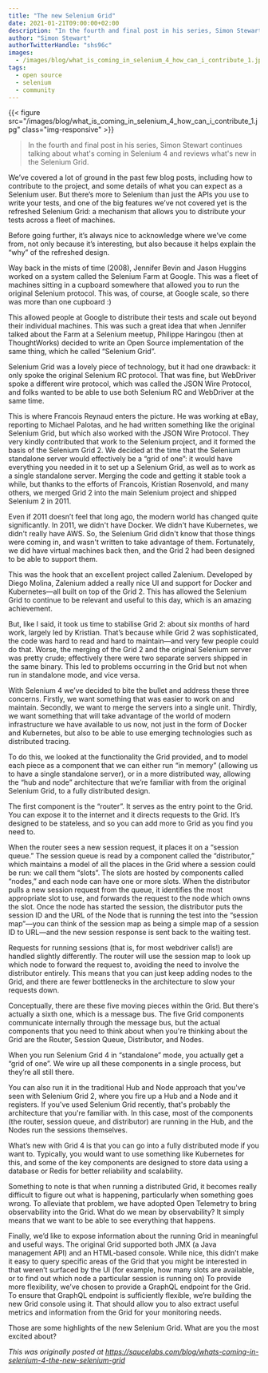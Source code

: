```yaml
---
title: "The new Selenium Grid"
date: 2021-01-21T09:00:00+02:00
description: "In the fourth and final post in his series, Simon Stewart continues talking about what's coming in Selenium 4 and reviews what's new in the Selenium Grid."
author: "Simon Stewart"
authorTwitterHandle: "shs96c"
images:
  - /images/blog/what_is_coming_in_selenium_4_how_can_i_contribute_1.jpg
tags:
  - open source
  - selenium
  - community
---
```


{{< figure src="/images/blog/what_is_coming_in_selenium_4_how_can_i_contribute_1.jpg" class="img-responsive" >}}

> In the fourth and final post in his series, Simon Stewart continues talking about what's
> coming in Selenium 4 and reviews what's new in the Selenium Grid.

We’ve covered a lot of ground in the past few blog posts, including how to contribute to the project, and some
details of what you can expect as a Selenium user. But there’s more to Selenium than just the APIs you use to write
your tests, and one of the big features we’ve not covered yet is the refreshed Selenium Grid: a mechanism that
allows you to distribute your tests across a fleet of machines.

Before going further, it’s always nice to acknowledge where we’ve come from, not only because it’s interesting, but
also because it helps explain the “why” of the refreshed design.

Way back in the mists of time (2008), Jennifer Bevin and Jason Huggins worked on a system called the Selenium Farm
at Google. This was a fleet of machines sitting in a cupboard somewhere that allowed you to run the original
Selenium protocol. This was, of course, at Google scale, so there was more than one cupboard :)

This allowed people at Google to distribute their tests and scale out beyond their individual machines.
This was such a great idea that when Jennifer talked about the Farm at a Selenium meetup, Philippe
Haringou (then at ThoughtWorks) decided to write an Open Source implementation of the same thing,
which he called “Selenium Grid”.

Selenium Grid was a lovely piece of technology, but it had one drawback: it only spoke the original
Selenium RC protocol. That was fine, but WebDriver spoke a different wire protocol, which was called the
JSON Wire Protocol, and folks wanted to be able to use both Selenium RC and WebDriver at the same time.

This is where Francois Reynaud enters the picture. He was working at eBay, reporting to Michael Palotas,
and he had written something like the original Selenium Grid, but which also worked with the JSON Wire
Protocol. They very kindly contributed that work to the Selenium project, and it formed the basis of the
Selenium Grid 2. We decided at the time that the Selenium standalone server would effectively be a
“grid of one”: it would have everything you needed in it to set up a Selenium Grid, as well as to work as
a single standalone server. Merging the code and getting it stable took a while, but thanks to the efforts
of Francois, Kristian Rosenvold, and many others, we merged Grid 2 into the main Selenium project and shipped
Selenium 2 in 2011.

Even if 2011 doesn’t feel that long ago, the modern world has changed quite significantly. In 2011, we didn't
have Docker. We didn't have Kubernetes, we didn't really have AWS. So, the Selenium Grid didn't know that those
things were coming in, and wasn't written to take advantage of them. Fortunately, we did have virtual machines
back then, and the Grid 2 had been designed to be able to support them.

This was the hook that an excellent project called Zalenium. Developed by Diego Molina, Zalenium added a really
nice UI and support for Docker and Kubernetes—all built on top of the Grid 2. This has allowed the Selenium Grid to
continue to be relevant and useful to this day, which is an amazing achievement.

But, like I said, it took us time to stabilise Grid 2: about six months of hard work, largely led by Kristian.
That’s because while Grid 2 was sophisticated, the code was hard to read and hard to maintain—and very few people
could do that. Worse, the merging of the Grid 2 and the original Selenium server was pretty crude; effectively
there were two separate servers shipped in the same binary. This led to problems occurring in the Grid but not
when run in standalone mode, and vice versa.

With Selenium 4 we’ve decided to bite the bullet and address these three concerns. Firstly, we want something that
was easier to work on and maintain. Secondly, we want to merge the servers into a single unit. Thirdly, we want
something that will take advantage of the world of modern infrastructure we have available to us now, not just in
the form of Docker and Kubernetes, but also to be able to use emerging technologies such as distributed tracing.

To do this, we looked at the functionality the Grid provided, and to model each piece as a component that we can
either run “in memory” (allowing us to have a single standalone server), or in a more distributed way, allowing
the “hub and node” architecture that we’re familiar with from the original Selenium Grid, to a fully distributed
design.

The first component is the “router”. It serves as the entry point to the Grid. You can expose it to the internet
and it directs requests to the Grid. It’s designed to be stateless, and so you can add more to Grid as you find
you need to.

When the router sees a new session request, it places it on a “session queue.” The session queue is read by a
component called the “distributor,” which maintains a model of all the places in the Grid where a session could be
run: we call them “slots”. The slots are hosted by components called “nodes,” and each node can have one or more
slots. When the distributor pulls a new session request from the queue, it identifies the most appropriate slot
to use, and forwards the request to the node which owns the slot. Once the node has started the session, the
distributor puts the session ID and the URL of the Node that is running the test into the “session map”—you can
think of the session map as being a simple map of a session ID to URL—and the new session response is sent
back to the waiting test.

Requests for running sessions (that is, for most webdriver calls!) are handled slightly differently. The router
will use the session map to look up which node to forward the request to, avoiding the need to involve the
distributor entirely. This means that you can just keep adding nodes to the Grid, and there are fewer bottlenecks
in the architecture to slow your requests down.

Conceptually, there are these five moving pieces within the Grid. But there's actually a sixth one, which is a
message bus. The five Grid components communicate internally through the message bus, but the actual components
that you need to think about when you're thinking about the Grid are the Router, Session Queue, Distributor, and
Nodes.

When you run Selenium Grid 4 in “standalone” mode, you actually get a “grid of one”. We wire up all these
components in a single process, but they’re all still there.

You can also run it in the traditional Hub and Node approach that you've seen with Selenium Grid 2, where you
fire up a Hub and a Node and it registers. If you've used Selenium Grid recently, that's probably the architecture
that you're familiar with. In this case, most of the components (the router, session queue, and distributor) are
running in the Hub, and the Nodes run the sessions themselves.

What’s new with Grid 4 is that you can go into a fully distributed mode if you want to. Typically, you would want
to use something like Kubernetes for this, and some of the key components are designed to store data using a
database or Redis for better reliability and scalability.

Something to note is that when running a distributed Grid, it becomes really difficult to figure out what is
happening, particularly when something goes wrong. To alleviate that problem, we have adopted Open Telemetry to
bring observability into the Grid. What do we mean by observability? It simply means that we want to be able to
see everything that happens.

Finally, we’d like to expose information about the running Grid in meaningful and useful ways. The original
Grid supported both JMX (a Java management API) and an HTML-based console. While nice, this didn’t make it easy
to query specific areas of the Grid that you might be interested in that weren’t surfaced by the UI (for example,
how many slots are available, or to find out which node a particular session is running on) To provide more
flexibility, we’ve chosen to provide a GraphQL endpoint for the Grid. To ensure that GraphQL endpoint is
sufficiently flexible, we’re building the new Grid console using it. That should allow you to also extract useful
metrics and information from the Grid for your monitoring needs.

Those are some highlights of the new Selenium Grid. What are you the most excited about?

_This was originally posted at <https://saucelabs.com/blog/whats-coming-in-selenium-4-the-new-selenium-grid>_
